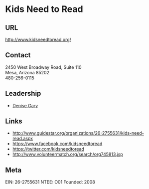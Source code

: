 # Kids Need to Read

## URL
http://www.kidsneedtoread.org/

## Contact
2450 West Broadway Road, Suite 110  
Mesa, Arizona 85202  
480-256-0115

## Leadership
- [Denise Gary](../person/denise-gary.md)


## Links
- http://www.guidestar.org/organizations/26-2755631/kids-need-read.aspx
- https://www.facebook.com/kidsneedtoread
- https://twitter.com/kidsneedtoread
- http://www.volunteermatch.org/search/org745813.jsp

## Meta
EIN: 26-2755631
NTEE: O01
Founded: 2008
